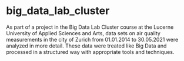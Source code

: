 # big_data_lab_cluster
As part of a project in the Big Data Lab Cluster course at the Lucerne University of Applied Sciences and Arts, data sets on air quality measurements in the city of Zurich from 01.01.2014 to 30.05.2021 were analyzed in more detail. These data were treated like Big Data and processed in a structured way with appropriate tools and techniques.
